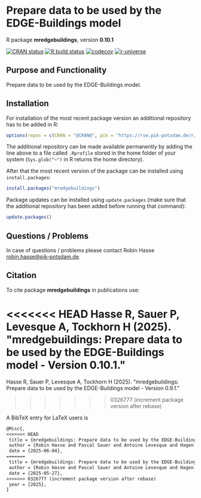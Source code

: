 # Prepare data to be used by the EDGE-Buildings model

R package **mredgebuildings**, version **0.10.1**

[![CRAN status](https://www.r-pkg.org/badges/version/mredgebuildings)](https://cran.r-project.org/package=mredgebuildings) [![R build status](https://github.com/pik-piam/mredgebuildings/workflows/check/badge.svg)](https://github.com/pik-piam/mredgebuildings/actions) [![codecov](https://codecov.io/gh/pik-piam/mredgebuildings/branch/master/graph/badge.svg)](https://app.codecov.io/gh/pik-piam/mredgebuildings) [![r-universe](https://pik-piam.r-universe.dev/badges/mredgebuildings)](https://pik-piam.r-universe.dev/builds)

## Purpose and Functionality

Prepare data to be used by the EDGE-Buildings model.


## Installation

For installation of the most recent package version an additional repository has to be added in R:

```r
options(repos = c(CRAN = "@CRAN@", pik = "https://rse.pik-potsdam.de/r/packages"))
```
The additional repository can be made available permanently by adding the line above to a file called `.Rprofile` stored in the home folder of your system (`Sys.glob("~")` in R returns the home directory).

After that the most recent version of the package can be installed using `install.packages`:

```r 
install.packages("mredgebuildings")
```

Package updates can be installed using `update.packages` (make sure that the additional repository has been added before running that command):

```r 
update.packages()
```

## Questions / Problems

In case of questions / problems please contact Robin Hasse <robin.hasse@pik-potsdam.de>.

## Citation

To cite package **mredgebuildings** in publications use:

<<<<<<< HEAD
Hasse R, Sauer P, Levesque A, Tockhorn H (2025). "mredgebuildings: Prepare data to be used by the EDGE-Buildings model - Version 0.10.1."
=======
Hasse R, Sauer P, Levesque A, Tockhorn H (2025). "mredgebuildings: Prepare data to be used by the EDGE-Buildings model - Version 0.9.1."
>>>>>>> 0326777 (increment package version after rebase)

A BibTeX entry for LaTeX users is

 ```latex
@Misc{,
<<<<<<< HEAD
  title = {mredgebuildings: Prepare data to be used by the EDGE-Buildings model - Version 0.10.1},
  author = {Robin Hasse and Pascal Sauer and Antoine Levesque and Hagen Tockhorn},
  date = {2025-06-04},
=======
  title = {mredgebuildings: Prepare data to be used by the EDGE-Buildings model - Version 0.9.1},
  author = {Robin Hasse and Pascal Sauer and Antoine Levesque and Hagen Tockhorn},
  date = {2025-05-27},
>>>>>>> 0326777 (increment package version after rebase)
  year = {2025},
}
```
